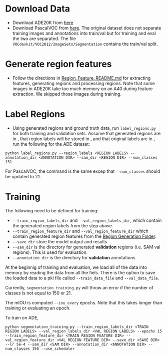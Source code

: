 # Download Data 
- Download ADE20K from [here](http://data.csail.mit.edu/places/ADEchallenge/ADEChallengeData2016.zip)
- Download PascalVOC from [here](http://host.robots.ox.ac.uk/pascal/VOC/voc2011/index.html#devkit). The original dataset does not separate training images and annotations into train/val but for training and eval the two are separated. The file `VOCdevkit/VOC2012/ImageSets/Segmentation` contains the train/val split. 
 
 # Generate region features
 - Follow the directions in [Region_Feature_README.md](../region_features/Region_Features_README.md) for extracting features, generating regions and processing regions. Note that some images in ADE20K take too much memory on an A40 during feature extraction. We skipped those images during training. 
 
 # Label Regions
 - Using generated regions and ground truth data, run `label_regions.py` for both training and validation sets. Assume that generated regions are in <REGION DIR>,  that region labels will be stored in <REGION LABELS>, and that original labels are in <ANNOTATION DIR>, run the following for the ADE dataset:
 ```
 python label_regions.py --region_labels <REGION LABELS> --annotation_dir <ANNOTATION DIR> --sam_dir <REGION DIR> --num_classes 151
 ```
 For PascalVOC, the command is the same excep that `--num_classes` should be updated to 21.

  # Training 
The following need to be defined for training:
- `--train_region_labels_dir` and `--val_region_labels_dir`, which contain the generated region labels from the step above.
- `--train_region_feature_dir` and `--val_region_feature_dir` which contain generated region features from the [Region Generation Folder](../region_generation/). 
- `--save_dir` store the model output and results.
- `--sam_dir` is the directory for generated **validation** regions (i.e. SAM val regions). This is used for evaluation.
- `--annotation_dir` is the directory for **validation** annotations 

At the beginnig of training and evaluation, we load all of the data into memory by reading the data from all the fiels. There is the option to save the loaded data to a pkl file called `--train_data_file` and `--val_data_file`. 

Currently, `segmentation_training.py` will throw an error if the number of classes is not equal to 150 or 21. 

The mIOU is computed `--iou_every` epochs. Note that this takes longer than training or evaluating an epoch. 

To train on ADE, 
```
python segmentation_training.py --train_region_labels_dir <TRAIN REGION LABELS> --val_region_labels_dir <VAL REGION LABELS> --epochs 15 --train_region_feature_dir <TRAIN REGION FEATURE DIR> --val_region_feature_dir <VAL REGION FEATURE DIR> --save_dir <SAVE DIR> --lr 5e-4 --sam_dir <SAM DIR> --annotation_dir <ANNOTATION DIR> --num_classes 150 --use_scheduler
```
